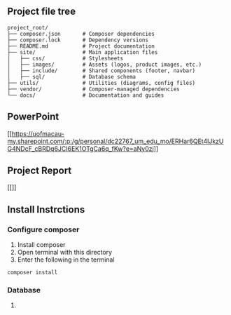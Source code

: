 ## Project file tree
```
project_root/
├── composer.json    	# Composer dependencies
├── composer.lock    	# Dependency versions
├── README.md        	# Project documentation
├── site/            	# Main application files
│   ├── css/         	# Stylesheets
│   ├── images/      	# Assets (logos, product images, etc.)
│   ├── include/     	# Shared components (footer, navbar)
│   ├── sql/         	# Database schema
├── utils/           	# Utilities (diagrams, config files)
├── vendor/          	# Composer-managed dependencies
└── docs/            	# Documentation and guides
```

## PowerPoint
[[https://uofmacau-my.sharepoint.com/:p:/g/personal/dc22767_um_edu_mo/ERHar6QEt4lJkzUG4NDcF_cBRDq6JCI6EK1OTgCa6q_fKw?e=aNy0zj]]

## Project Report
[[]]

## Install Instrctions
### Configure composer
1. Install composer
2. Open terminal with this directory
3. Enter the following in the terminal
```
composer install
```

### Database
1.
